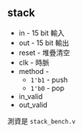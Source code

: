 
## stack

* in - 15 bit 輸入
* out - 15 bit 輸出
* reset - 堆疊清空
* clk - 時脈
* method - 
    * `1'b1` - push
    * `1'b0` - pop
* in_valid
* out_valid

測資是 `stack_bench.v`

